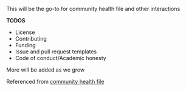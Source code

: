 This will be the go-to for community health file and other interactions

**TODOS**
- License
- Contributing
- Funding
- Issue and pull request templates
- Code of conduct/Academic honesty

More will be added as we grow

Referenced from [community health file](https://docs.github.com/en/communities/setting-up-your-project-for-healthy-contributions/creating-a-default-community-health-file)
